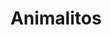 ---
title: Animalitos
date: 
draft: false

# descripcion
description : Animalitos

materials: Plata 925

color: Negro, Verde, Amarillo, Rojo

dimensions: 0,8cm

code: 01-15-0159

type: "Aros"

categories: []

price: $580,00

price_eftvo: $490,00

# Images
# first image will be shown in the product page
images:
  # - image: "images/path_to_image"
  # La ubicacion de las imagenes es imagenes/Aros/Aros.Infantil/01-15-0159-animalitos
  - image: "./images/aros/infantil/01-15-0159-animalitos_a.JPG"
  - image: "./images/aros/infantil/01-15-0159-animalitos_b.JPG"
  - image: "./images/aros/infantil/01-15-0159-animalitos_c.JPG"
  - image: "./images/aros/infantil/01-15-0159-animalitos_d.JPG"
  - image: "./images/aros/infantil/01-15-0159-animalitos_e.JPG"
---